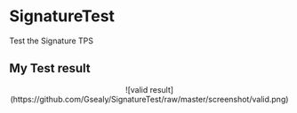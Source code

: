 # SignatureTest
Test the Signature TPS
## My Test result 
<center>
![valid result](https://github.com/Gsealy/SignatureTest/raw/master/screenshot/valid.png)
</center>
